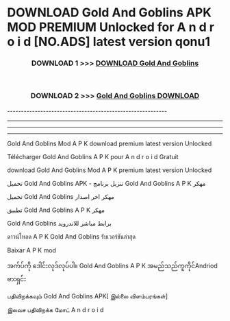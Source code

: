 # DOWNLOAD Gold And Goblins  APK MOD PREMIUM Unlocked for A n d r o i d [NO.ADS] latest version qonu1 



<div align="center">

<h3>DOWNLOAD 1 >>> <a href="https://getmod2.web.app/?judul=Gold And Goblins ">DOWNLOAD Gold And Goblins </a></h3><br>

<h3>DOWNLOAD 2 >>> <a href="https://getmod2.web.app/?judul=Gold And Goblins ">Gold And Goblins  DOWNLOAD </a></h3>

</div>
----------------------------------------------------------

----------------------------------------------------------

----------------------------------------------------------

----------------------------------------------------------

Gold And Goblins  Mod A P K download premium latest version Unlocked

Télécharger Gold And Goblins  A P K pour A n d r o i d Gratuit

download Gold And Goblins  Mod A P K premium latest version Unlocked

تحميل Gold And Goblins  APK - تنزيل برنامج Gold And Goblins  A P K مهكر

تحميل Gold And Goblins  مهكر اخر اصدار

تطبيق Gold And Goblins  A P K مهكر

Gold And Goblins  برابط مباشر للاندرويد

ดาวน์โหลด A P K Gold And Goblins  รับเวอร์ชันล่าสุด

Baixar A P K mod

အက်ပ်ကို ဒေါင်းလုဒ်လုပ်ပါ။ Gold And Goblins  A P K အမည်သည်ကူကိုင်Andriod ဗားရှင်း

பதிவிறக்கவும் Gold And Goblins  APK[ இல்லை விளம்பரங்கள்] 
 
இலவச பதிவிறக்க மோட் A n d r o i d




